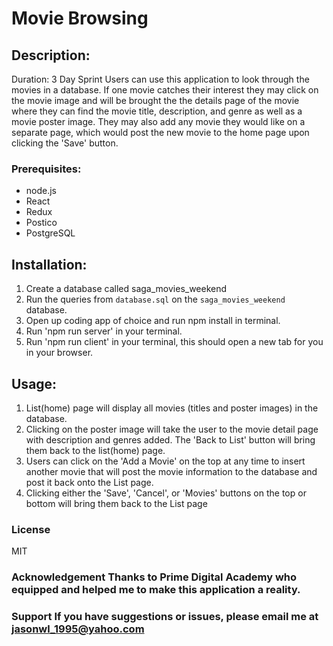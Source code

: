 # Movie Browsing

## Description:

Duration: 3 Day Sprint
Users can use this application to look through the movies in a database. If one movie catches their interest they may click on the movie image and will be brought the the details page of the movie where they can find the movie title, description, and genre as well as a movie poster image. They may also add any movie they would like on a separate page, which would post the new movie to the home page upon clicking the 'Save' button. 

### Prerequisites:
- node.js
- React
- Redux
- Postico
- PostgreSQL

## Installation:
1. Create a database called saga_movies_weekend
2. Run the queries from `database.sql` on the `saga_movies_weekend` database.
3. Open up coding app of choice and run npm install in terminal.
4. Run 'npm run server' in your terminal.
5. Run 'npm run client' in your terminal, this should open a new tab for you in your browser.

## Usage:
1. List(home) page will display all movies (titles and poster images) in the database.
2. Clicking on the poster image will take the user to the movie detail page with description and genres added.
The 'Back to List' button will bring them back to the list(home) page.
3. Users can click on the 'Add a Movie' on the top at any time to insert another movie that will post the movie information to the database and post it back onto the List page.
4. Clicking either the 'Save', 'Cancel', or 'Movies' buttons on the top or bottom will bring them back to the List page

### License 
MIT

### Acknowledgement Thanks to Prime Digital Academy who equipped and helped me to make this application a reality.

### Support If you have suggestions or issues, please email me at jasonwl_1995@yahoo.com
